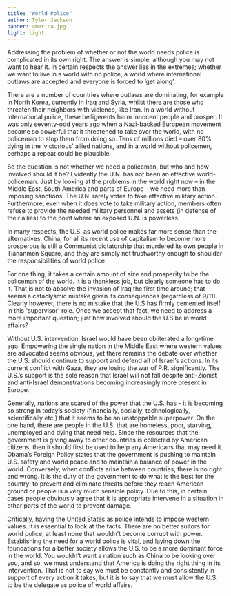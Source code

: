```yaml
---
title: "World Police"
author: Tyler Jackson
banner: america.jpg
light: light
---
```


Addressing the problem of whether or not the world needs police is complicated in its own right. The answer is simple, although you may not want to hear it. In certain respects the answer lies in the extremes; whether we want to live in a world with no police, a world where international outlaws are accepted and everyone is forced to ‘get along’.

There are a number of countries where outlaws are dominating, for example in North Korea, currently in Iraq and Syria, whilst there are those who threaten their neighbors with violence, like Iran. In a world without international police, these belligerents harm innocent people and prosper. It was only seventy-odd years ago when a Nazi-backed European movement became so powerful that it threatened to take over the world, with no policeman to stop them from doing so. Tens of millions died – over 80% dying in the ‘victorious’ allied nations, and in a world without policemen, perhaps a repeat could be plausible.

So the question is not whether we need a policeman, but who and how involved should it be? Evidently the U.N. has not been an effective world-policeman.  Just by looking at the problems in the world right now – in the Middle East, South America and parts of Europe – we need more than imposing sanctions. The U.N. rarely votes to take effective military action. Furthermore, even when it does vote to take military action, members often refuse to provide the needed military personnel and assets (in defense of their allies) to the point where an exposed U.N. is powerless.

In many respects, the U.S. as world police makes far more sense than the alternatives. China, for all its recent use of capitalism to become more prosperous is still a Communist dictatorship that murdered its own people in Tiananmen Square, and they are simply not trustworthy enough to shoulder the responsibilities of world police.

For one thing, it takes a certain amount of size and prosperity to be the policeman of the world. It is a thankless job, but clearly someone has to do it. That is not to absolve the invasion of Iraq the first time around; that seems a cataclysmic mistake given its consequences (regardless of 9/11). Clearly however, there is no mistake that the U.S has firmly cemented itself in this 'supervisor' role. Once we accept that fact, we need to address a more important question; just how involved should the U.S be in world affairs?

Without U.S. intervention, Israel would have been obliterated a long-time ago. Empowering the single nation in the Middle East where western values are advocated seems obvious, yet there remains the debate over whether the U.S. should continue to support and defend all of Israel’s actions. In its current conflict with Gaza, they are losing the war of P.R. significantly. The U.S.’s support is the sole reason that Israel will not fall despite anti-Zionist and anti-Israel demonstrations becoming increasingly more present in Europe.

Generally, nations are scared of the power that the U.S. has – it is becoming so strong in today’s society (financially, socially, technologically, scientifically etc.) that it seems to be an unstoppable superpower. On the one hand, there are people in the U.S. that are homeless, poor, starving, unemployed and dying that need help. Since the resources that the government is giving away to other countries is collected by American citizens, then it should first be used to help any Americans that may need it. Obama’s Foreign Policy states that the government is pushing to maintain U.S. safety and world peace and to maintain a balance of power in the world.  Conversely, when conflicts arise between countries, there is no right and wrong. It is the duty of the government to do what is the best for the country: to prevent and eliminate threats before they reach American ground or people is a very much sensible policy. Due to this, in certain cases people obviously agree that it is appropriate intervene in a situation in other parts of the world to prevent damage.

Critically, having the United States as police intends to impose western values. It is essential to look at the facts. There are no better suitors for world police, at least none that wouldn’t become corrupt with power. Establishing the need for a world police is vital, and laying down the foundations for a better society allows the U.S. to be a more dominant force in the world. You wouldn’t want a nation such as China to be looking over you, and so, we must understand that America is doing the right thing in its intervention. That is not to say we must be constantly and consistently in support of every action it takes, but it is to say that we must allow the U.S. to be the delegate as police of world affairs.

